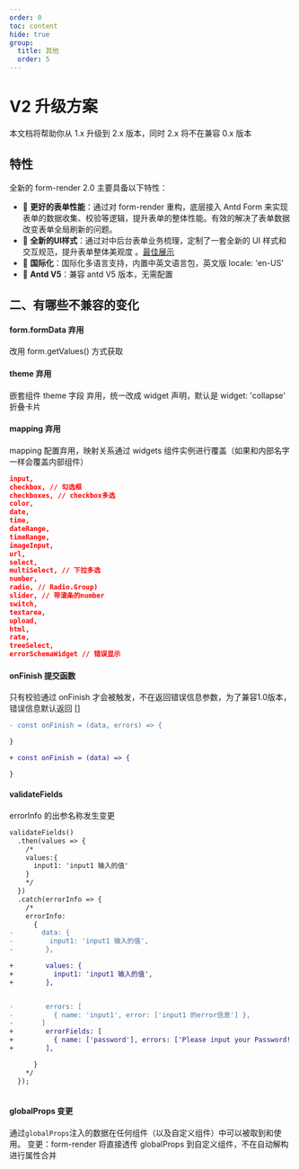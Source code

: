 ```yaml
---
order: 0
toc: content
hide: true
group: 
  title: 其他
  order: 5
---
```


# V2 升级方案
本文档将帮助你从 1.x 升级到 2.x 版本，同时 2.x 将不在兼容 0.x 版本

## 特性

全新的 form-render 2.0 主要具备以下特性：

- 🚀 **更好的表单性能**：通过对 form-render 重构，底层接入 Antd Form 来实现表单的数据收集、校验等逻辑，提升表单的整体性能。有效的解决了表单数据改变表单全局刷新的问题。
- 🎨 **全新的UI样式**：通过对中后台表单业务梳理，定制了一套全新的 UI 样式和交互规范，提升表单整体美观度 。[最佳展示](/form-render/disaply-row)
- 🚥 **国际化**：国际化多语言支持，内置中英文语言包，英文版 locale: 'en-US'
- 💎 **Antd V5**：兼容 antd V5 版本，无需配置





## 二、有哪些不兼容的变化

#### form.formData 弃用
改用 form.getValues() 方式获取

#### theme 弃用
嵌套组件 theme 字段 弃用，统一改成 widget 声明，默认是 widget: 'collapse' 折叠卡片

#### mapping 弃用
mapping 配置弃用，映射关系通过 widgets 组件实例进行覆盖（如果和内部名字一样会覆盖内部组件）
```json
input,
checkbox, // 勾选框
checkboxes, // checkbox多选
color,
date,
time,
dateRange,
timeRange,
imageInput,
url,
select,
multiSelect, // 下拉多选
number,
radio, // Radio.Group)
slider, // 带滚条的number
switch,
textarea,
upload,
html,
rate,
treeSelect,
errorSchemaWidget // 错误显示
```


#### onFinish 提交函数
只有校验通过 onFinish 才会被触发，不在返回错误信息参数，为了兼容1.0版本，错误信息默认返回 []


```diff
- const onFinish = (data, errors) => {

}

+ const onFinish = (data) => {

}

```
#### validateFields
errorInfo 的出参名称发生变更

```diff
validateFields()
  .then(values => {
    /*
    values:{
      input1: 'input1 输入的值'
    }
    */
  })
  .catch(errorInfo => {
    /*
    errorInfo:
      {
-       data: {
-         input1: 'input1 输入的值',
-        },

+        values: {
+          input1: 'input1 输入的值',
+        },


-        errors: [
-          { name: 'input1', error: ['input1 的error信息'] },
-       ]
+        errorFields: [
+          { name: ['password'], errors: ['Please input your Password!'] },
+        ],

      }
    */
  });
  
```

#### globalProps 变更
通过`globalProps`注入的数据在任何组件（以及自定义组件）中可以被取到和使用。
变更：form-render 将直接透传 globalProps 到自定义组件，不在自动解构进行属性合并
